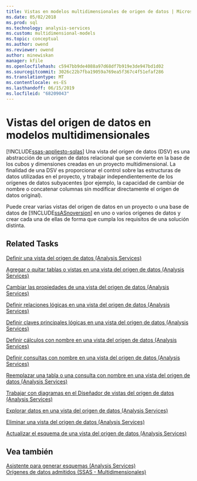 ```yaml
---
title: Vistas en modelos multidimensionales de origen de datos | Microsoft Docs
ms.date: 05/02/2018
ms.prod: sql
ms.technology: analysis-services
ms.custom: multidimensional-models
ms.topic: conceptual
ms.author: owend
ms.reviewer: owend
author: minewiskan
manager: kfile
ms.openlocfilehash: c5947bb9de4088a97d68df7b919e3de947bd1d02
ms.sourcegitcommit: 3026c22b7fba19059a769ea5f367c4f51efaf286
ms.translationtype: MT
ms.contentlocale: es-ES
ms.lasthandoff: 06/15/2019
ms.locfileid: "68209043"
---
```

# <a name="data-source-views-in-multidimensional-models"></a>Vistas del origen de datos en modelos multidimensionales
[!INCLUDE[ssas-appliesto-sqlas](../../includes/ssas-appliesto-sqlas.md)]
  Una vista del origen de datos (DSV) es una abstracción de un origen de datos relacional que se convierte en la base de los cubos y dimensiones creadas en un proyecto multidimensional. La finalidad de una DSV es proporcionar el control sobre las estructuras de datos utilizadas en el proyecto, y trabajar independientemente de los orígenes de datos subyacentes (por ejemplo, la capacidad de cambiar de nombre o concatenar columnas sin modificar directamente el origen de datos original).  
  
 Puede crear varias vistas del origen de datos en un proyecto o una base de datos de [!INCLUDE[ssASnoversion](../../includes/ssasnoversion-md.md)] en uno o varios orígenes de datos y crear cada una de ellas de forma que cumpla los requisitos de una solución distinta.  
  
## <a name="related-tasks"></a>Related Tasks  
 [Definir una vista del origen de datos &#40;Analysis Services&#41;](../../analysis-services/multidimensional-models/defining-a-data-source-view-analysis-services.md)  
  
 [Agregar o quitar tablas o vistas en una vista del origen de datos &#40;Analysis Services&#41;](../../analysis-services/multidimensional-models/adding-or-removing-tables-or-views-in-a-data-source-view-analysis-services.md)  
  
 [Cambiar las propiedades de una vista del origen de datos &#40;Analysis Services&#41;](../../analysis-services/multidimensional-models/change-properties-in-a-data-source-view-analysis-services.md)  
  
 [Definir relaciones lógicas en una vista del origen de datos &#40;Analysis Services&#41;](../../analysis-services/multidimensional-models/define-logical-relationships-in-a-data-source-view-analysis-services.md)  
  
 [Definir claves principales lógicas en una vista del origen de datos &#40;Analysis Services&#41;](../../analysis-services/multidimensional-models/define-logical-primary-keys-in-a-data-source-view-analysis-services.md)  
  
 [Definir cálculos con nombre en una vista del origen de datos &#40;Analysis Services&#41;](../../analysis-services/multidimensional-models/define-named-calculations-in-a-data-source-view-analysis-services.md)  
  
 [Definir consultas con nombre en una vista del origen de datos &#40;Analysis Services&#41;](../../analysis-services/multidimensional-models/define-named-queries-in-a-data-source-view-analysis-services.md)  
  
 [Reemplazar una tabla o una consulta con nombre en una vista del origen de datos &#40;Analysis Services&#41;](../../analysis-services/multidimensional-models/replace-a-table-or-a-named-query-in-a-data-source-view-analysis-services.md)  
  
 [Trabajar con diagramas en el Diseñador de vistas del origen de datos &#40;Analysis Services&#41;](../../analysis-services/multidimensional-models/work-with-diagrams-in-data-source-view-designer-analysis-services.md)  
  
 [Explorar datos en una vista del origen de datos &#40;Analysis Services&#41;](../../analysis-services/multidimensional-models/explore-data-in-a-data-source-view-analysis-services.md)  
  
 [Eliminar una vista del origen de datos &#40;Analysis Services&#41;](../../analysis-services/multidimensional-models/delete-a-data-source-view-analysis-services.md)  
  
 [Actualizar el esquema de una vista del origen de datos &#40;Analysis Services&#41;](../../analysis-services/multidimensional-models/refresh-the-schema-in-a-data-source-view-analysis-services.md)  
  
## <a name="see-also"></a>Vea también  
 [Asistente para generar esquemas &#40;Analysis Services&#41;](../../analysis-services/multidimensional-models/schema-generation-wizard-analysis-services.md)   
 [Orígenes de datos admitidos &#40;SSAS - Multidimensionales&#41;](../../analysis-services/multidimensional-models/supported-data-sources-ssas-multidimensional.md)  
  
  
